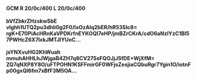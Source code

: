 #### GCM R 20/0c/400 L 20/0c/400
**bVfZbkrZHzskwSbE**<br/>**vlghh1UTQ2pu3dhIi0g2F0/lxOzAIq2bER/hR53SIc8=**<br/>**rgK+E70PiAcHRnKaVPDKrfnEYKOQI7eHP/jmBZrCKrA/cdO6aNzlYzC1BI57PWHcZ6X7lxkJMTJIYUoC...**<br/><br/>
**jsYNXvuHG2KhWuah**<br/>**mmuhAHHLhJWjgaB4ZH7q8CV27SsFQOJjJSfDE+WjXfM=**<br/>**ZQ7qNXP8Y8O/uFTPOHN1KSFFmirGF0WFjsZesjiaCQbuRgr7Ygin1O/iotnFp00gxQl6fm7xBfF3M5OA...**